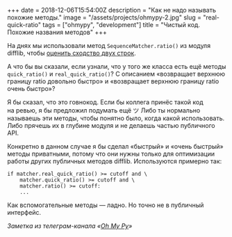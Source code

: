 +++
date = 2018-12-06T15:54:00Z
description = "Как не надо называть похожие методы."
image = "/assets/projects/ohmypy-2.jpg"
slug = "real-quick-ratio"
tags = ["ohmypy", "development"]
title = "Чистый код. Похожие названия методов"
+++

На днях мы использовали метод `SequenceMatcher.ratio()` из модуля difflib, чтобы [оценить сходство двух строк](/difflib-ratio/).

А что бы вы сказали, если узнали, что у того же класса есть ещё методы `quick_ratio()` и `real_quick_ratio()`? С описанием «возвращает верхнюю границу ratio довольно быстро» и «возвращает верхнюю границу ratio очень быстро»?

Я бы сказал, что это говнокод. Если бы коллега принёс такой код на ревью, я бы предложил подумать ещё ツ Либо ты нормально называешь эти методы, чтобы понятно было, когда какой использовать. Либо прячешь их в глубине модуля и не делаешь частью публичного API.

Конкретно в данном случае я бы сделал «быстрый» и «очень быстрый» методы приватными, потому что они нужны только для оптимизации работы других публичных методов difflib. Используются примерно так:

```
if matcher.real_quick_ratio() >= cutoff and \
    matcher.quick_ratio() >= cutoff and \
    matcher.ratio() >= cutoff:
    ...
```

Как вспомогательные методы — ладно. Но точно не в публичный интерфейс.

<div class="row">
<div class="col-xs-12 col-sm-10 col-md-8"><p><em>Заметка из телеграм-канала <span class="nowrap"><i class="fas fa-kiwi-bird"></i> «<a href="https://t.me/ohmypy">Oh My Py</a>»</span></em></p></div>
</div>


